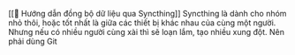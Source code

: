 [[📖 Hướng dẫn đồng bộ dữ liệu qua Syncthing]]
Syncthing là dành cho nhóm nhỏ thôi, hoặc tốt nhất là giữa các thiết bị khác nhau của cùng một người. Nhưng nếu có nhiều người cùng xài thì sẽ loạn lắm, tạo nhiều xung đột. Nên phải dùng Git